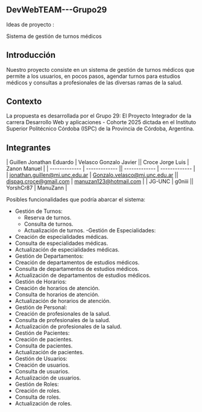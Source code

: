 ## DevWebTEAM---Grupo29

Ideas de proyecto : 

Sistema de gestión de turnos médicos

## Introducción

Nuestro proyecto consiste en un sistema de gestión de turnos médicos que permite a los usuarios, en pocos pasos, agendar turnos para estudios médicos y consultas a profesionales de las diversas ramas de la salud.


## Contexto
La propuesta es desarrollada por el Grupo 29: El Proyecto Integrador de la carrera Desarrollo Web y aplicaciones - Cohorte 2025 dictada en el Instituto Superior Politécnico Córdoba (ISPC) de la Provincia de Córdoba, Argentina.


## Integrantes



| Guillen Jonathan Eduardo   | Velasco Gonzalo Javier || Croce Jorge Luis    | Zanon Manuel |
| ------------- | ------------- || ------------- | ------------- |
| jonathan.guillen@mi.unc.edu.ar  | Gonzalo.velasco@mi.unc.edu.ar  || dispag.croce@gmail.com  | manuzan123@hotmail.com  |
| JG-UNC  | g0niii  || YorshCr87  | ManuZann  |

Posibles funcionalidades que podría abarcar el sistema:

- Gestión de Turnos:
  - Reserva de turnos.
  - Consulta de turnos.
  - Actualización de turnos.
-Gestión de Especialidades:
 - Creación de especialidades médicas.
 - Consulta de especialidades médicas.
 - Actualización de especialidades médicas.
- Gestión de Departamentos:
 - Creación de departamentos de estudios médicos.
 - Consulta de departamentos de estudios médicos.
 - Actualización de departamentos de estudios médicos.
- Gestión de Horarios:
 - Creación de horarios de atención.
 - Consulta de horarios de atención.
 - Actualización de horarios de atención.
- Gestión de Personal:
 - Creación de profesionales de la salud.
 - Consulta de profesionales de la salud.
 - Actualización de profesionales de la salud.
- Gestión de Pacientes:
 - Creación de pacientes.
 - Consulta de pacientes.
 - Actualización de pacientes.
- Gestión de Usuarios:
 - Creación de usuarios.
 - Consulta de usuarios.
 - Actualización de usuarios.
- Gestión de Roles:
 - Creación de roles.
 - Consulta de roles.
 - Actualización de roles.

